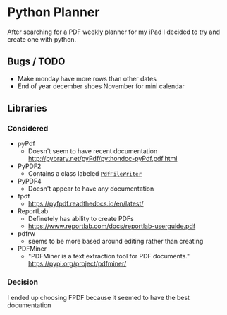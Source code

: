 # Python Planner

After searching for a PDF weekly planner for my iPad I decided to try and create one with python.

## Bugs / TODO
- Make monday have more rows than other dates
- End of year december shoes November for mini calendar

## Libraries
### Considered

- pyPdf
  - Doesn't seem to have recent documentation http://pybrary.net/pyPdf/pythondoc-pyPdf.pdf.html
- PyPDF2
  - Contains a class labeled [`PdfFileWriter`](https://pythonhosted.org/PyPDF2/PdfFileWriter.html)
- PyPDF4
  - Doesn't appear to have any documentation
- fpdf
  - https://pyfpdf.readthedocs.io/en/latest/
- ReportLab
  - Definetely has ability to create PDFs
  - https://www.reportlab.com/docs/reportlab-userguide.pdf
- pdfrw
  - seems to be more based around editing rather than creating
- PDFMiner
  - "PDFMiner is a text extraction tool for PDF documents." https://pypi.org/project/pdfminer/

### Decision
I ended up choosing FPDF because it seemed to have the best documentation